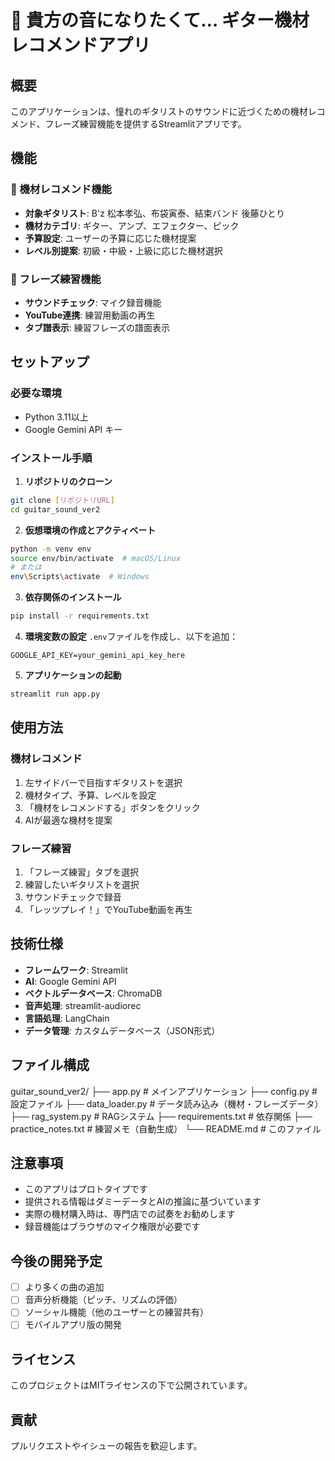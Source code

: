 # 🎸 貴方の音になりたくて… ギター機材レコメンドアプリ

## 概要

このアプリケーションは、憧れのギタリストのサウンドに近づくための機材レコメンド、フレーズ練習機能を提供するStreamlitアプリです。

## 機能

### 🎸 機材レコメンド機能
- **対象ギタリスト**: B'z 松本孝弘、布袋寅泰、結束バンド 後藤ひとり
- **機材カテゴリ**: ギター、アンプ、エフェクター、ピック
- **予算設定**: ユーザーの予算に応じた機材提案
- **レベル別提案**: 初級・中級・上級に応じた機材選択

### 🎤 フレーズ練習機能
- **サウンドチェック**: マイク録音機能
- **YouTube連携**: 練習用動画の再生
- **タブ譜表示**: 練習フレーズの譜面表示

## セットアップ

### 必要な環境
- Python 3.11以上
- Google Gemini API キー

### インストール手順

1. **リポジトリのクローン**
```bash
git clone [リポジトリURL]
cd guitar_sound_ver2
```

2. **仮想環境の作成とアクティベート**
```bash
python -m venv env
source env/bin/activate  # macOS/Linux
# または
env\Scripts\activate  # Windows
```

3. **依存関係のインストール**
```bash
pip install -r requirements.txt
```

4. **環境変数の設定**
`.env`ファイルを作成し、以下を追加：
```
GOOGLE_API_KEY=your_gemini_api_key_here
```

5. **アプリケーションの起動**
```bash
streamlit run app.py
```

## 使用方法

### 機材レコメンド
1. 左サイドバーで目指すギタリストを選択
2. 機材タイプ、予算、レベルを設定
3. 「機材をレコメンドする」ボタンをクリック
4. AIが最適な機材を提案

### フレーズ練習
1. 「フレーズ練習」タブを選択
2. 練習したいギタリストを選択
3. サウンドチェックで録音
4. 「レッツプレイ！」でYouTube動画を再生

## 技術仕様

- **フレームワーク**: Streamlit
- **AI**: Google Gemini API
- **ベクトルデータベース**: ChromaDB
- **音声処理**: streamlit-audiorec
- **言語処理**: LangChain
- **データ管理**: カスタムデータベース（JSON形式）

## ファイル構成

guitar_sound_ver2/
├── app.py              # メインアプリケーション
├── config.py           # 設定ファイル
├── data_loader.py      # データ読み込み（機材・フレーズデータ）
├── rag_system.py       # RAGシステム
├── requirements.txt    # 依存関係
├── practice_notes.txt  # 練習メモ（自動生成）
└── README.md          # このファイル

## 注意事項

- このアプリはプロトタイプです
- 提供される情報はダミーデータとAIの推論に基づいています
- 実際の機材購入時は、専門店での試奏をお勧めします
- 録音機能はブラウザのマイク権限が必要です

## 今後の開発予定

- [ ] より多くの曲の追加
- [ ] 音声分析機能（ピッチ、リズムの評価）
- [ ] ソーシャル機能（他のユーザーとの練習共有）
- [ ] モバイルアプリ版の開発

## ライセンス

このプロジェクトはMITライセンスの下で公開されています。

## 貢献

プルリクエストやイシューの報告を歓迎します。 